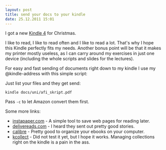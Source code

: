 ```yaml
---
layout: post
title: send your docs to your kindle
date: 25.12.2011 15:01
---
```

I got a new [Kindle 4](http://www.amazon.de/Kindle-eReader-Wi-Fi-Display-deutsches/dp/B0051QVF7A/ref=amb_link_162551127_2?pf_rd_m=A3JWKAKR8XB7XF&pf_rd_s=center-1&pf_rd_r=17K3DH24R9MPM5BFJJQ2&pf_rd_t=101&pf_rd_p=270263907&pf_rd_i=301128) for Christmas.

I like to read, I like to read often and I like to read a lot. That's why I hope this Kindle perfectly fits my needs.
Another bonus point will be that it makes my printer mostly useless, as I can carry around my exercises in just one device
(including the whole scripts and slides for the lectures).

For easy and fast sending of documents right down to my kindle I use my @kindle-address with this simple script:

<script src="https://gist.github.com/1519303.js?file=kindle.rb"></script>

Just list your files and they get send:

    kindle docs/uni/afi_skript.pdf

Pass `-c` to let Amazon convert them first.

Some more links:

* [instapaper.com](https://www.instapaper.com/) - A simple tool to save web pages for reading later.
* [delivereads.com](http://delivereads.com/) - I heard they sent out pretty good stories.
* [calibre](http://calibre-ebook.com/) - Pretty good to organize your ebooks on your computer.
* [kcollect](http://code.google.com/p/kcollect/) - Did not test it yet, but I hope it works. Managing collections right on the kindle is a pain in the ass.
